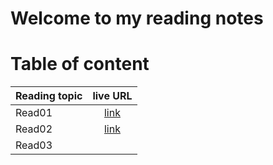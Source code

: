 # Welcome to my reading notes
# Table of content 

| Reading topic       | live URL |
| :---        |    :----:   |       
| Read01   | [link](https://ansamlahham.github.io/reading-notes/read01)     | 
| Read02   | [link](https://ansamlahham.github.io/reading-notes/read02)      |
| Read03   |         |



